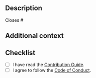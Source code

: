 ## Description

<!-- Describe your changes in detail. -->

<!--
If it resolves an open issue, link to the issue here, otherwise remove this
line.
-->

Closes #

## Additional context

<!-- If you have any other context, describe them here. -->

## Checklist

- [ ] I have read the [Contribution Guide].
- [ ] I agree to follow the [Code of Conduct].

[Contribution Guide]: https://github.com/sorairolake/abcrypt-zig/blob/develop/CONTRIBUTING.adoc
[Code of Conduct]: https://github.com/sorairolake/abcrypt-zig/blob/develop/CODE_OF_CONDUCT.md
